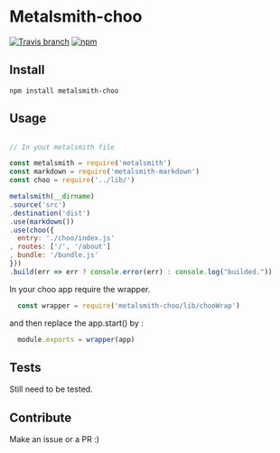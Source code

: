 # Metalsmith-choo

[![Travis branch](https://img.shields.io/travis/wcastand/metalsmith-choo/master.svg?maxAge=2592000?style=flat-square)](https://travis-ci.org/wcastand/metalsmith-choo/master)
[![npm](https://img.shields.io/npm/v/metalsmith-choo.svg?maxAge=2592000?style=flat-square)](https://www.npmjs.com/package/metalsmith-choo)

## Install

``` npm install metalsmith-choo ```

## Usage

```javascript

// In yout metalsmith file

const metalsmith = require('metalsmith')
const markdown = require('metalsmith-markdown')
const choo = require('../lib/')

metalsmith(__dirname)
.source('src')
.destination('dist')
.use(markdown())
.use(choo({
  entry: './choo/index.js'
, routes: ['/', '/about']
, bundle: '/bundle.js'
}))
.build(err => err ? console.error(err) : console.log("builded."))

```

In your choo app require the wrapper.

```javascript
  const wrapper = require('metalsmith-choo/lib/chooWrap')
```

and then replace the app.start() by :

```javascript
  module.exports = wrapper(app)
```

## Tests

Still need to be tested.

## Contribute

Make an issue or a PR :)
